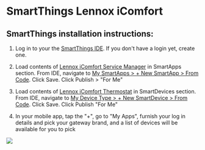 SmartThings Lennox iComfort
===============

SmartThings installation instructions:
--------------------------------------
1) Log in to your the <a href="https://graph.api.smartthings.com/ide/">SmartThings IDE</a>. If you don't have a login yet, create one.

2) Load contents of <a href="https://raw.githubusercontent.com/copy-ninja/SmartThings_iComfort/master/iComfort.ServiceManager.SmartApp.groovy">Lennox iComfort Service Manager</a> in SmartApps section. From IDE, navigate to <a href="https://graph.api.smartthings.com/ide/app/create#from-code">My SmartApps > + New SmartApp > From Code</a>. Click Save. Click Publish > "For Me"

3) Load contents of <a href="https://raw.githubusercontent.com/copy-ninja/SmartThings_iComfort/master/iComfort.Thermostat.SmartDevice.groovy">Lennox iComfort Thermostat</a> in SmartDevices section. From IDE, navigate to <a href="https://graph.api.smartthings.com/ide/device/create#from-code">My Device Type > + New SmartDevice > From Code</a>.  Click Save. Click Publish "For Me"

4) In your mobile app, tap the "+", go to "My Apps", furnish your log in details and pick your gateway brand, and a list of devices will be available for you to pick

[![](https://www.paypalobjects.com/en_US/i/btn/btn_donate_SM.gif)](https://www.paypal.com/cgi-bin/webscr?cmd=_donations&business=jasonmok83%40gmail%2ecom&lc=US&currency_code=USD&bn=PP%2dDonationsBF%3abtn_donate_SM%2egif%3aNonHosted)
